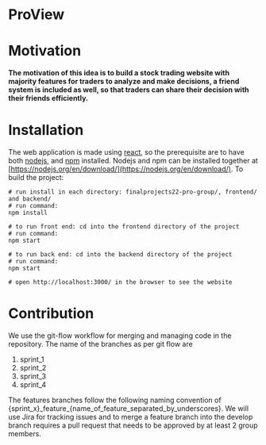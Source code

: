 # ProView

# Motivation

**The motivation of this idea is to build a stock trading website with majority features for traders to analyze and make decisions, a friend system is included as well, so that traders can share their decision with their friends efficiently.**

# Installation

The web application is made using [react](https://reactjs.org/), so the prerequisite are to have both [nodejs](https://nodejs.org/en/), and [npm](https://www.npmjs.com/) installed. Nodejs and npm can be installed together at [https://nodejs.org/en/download/](https://nodejs.org/en/download/). To build the project:

```
# run install in each directory: finalprojects22-pro-group/, frontend/ and backend/
# run command:
npm install

# to run front end: cd into the frontend directory of the project
# run command:
npm start

# to run back end: cd into the backend directory of the project
# run command:
npm start

# open http://localhost:3000/ in the browser to see the website
```

# Contribution

We use the git-flow workflow for merging and managing code in the repository. The name of the branches as per git flow are

1. sprint_1
2. sprint_2
3. sprint_3
4. sprint_4

The features branches follow the following naming convention of {sprint_x}\_feature\_{name_of_feature_separated_by_underscores}. 
We will use Jira for tracking issues and to merge a feature branch into the develop branch requires a pull request that needs to be approved by at least 2 group members.

